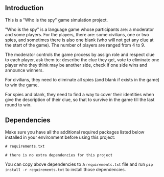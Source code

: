 ## Introduction

This is a "Who is the spy" game simulation project.

"Who is the spy" is a language game whose participants are: a moderator and some players. For the players, there are: some civilians, one or two spies, and sometimes there is also one blank (who will not get any clue at the start of the game). The number of players are ranged from 4 to 9.

The moderator controls the game process by assign role and respect clue to each player, ask them to: describe the clue they get, vote to eliminate one player who they think may be another side, check if one side wins and announce winners.

For civilians, they need to eliminate all spies (and blank if exists in the game) to win the game.

For spies and blank, they need to find a way to cover their identities when give the description of their clue, so that to survive in the game till the last round to win.

## Dependencies

Make sure you have all the additional required packages listed below installed in your environment before using this project:

```txt
# requirements.txt

# there is no extra dependencies for this project
```

You can copy above dependencies to a `requirements.txt` file and run `pip install -r requirements.txt` to install those dependencies.